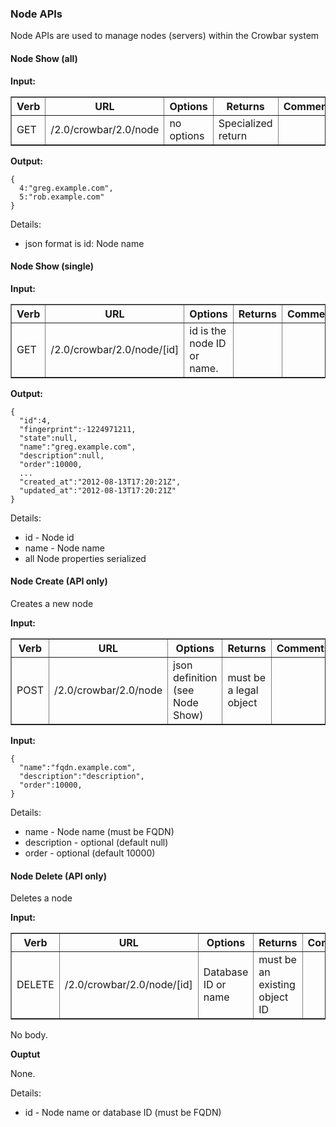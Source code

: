 ### Node APIs

Node APIs are used to manage nodes (servers) within the Crowbar system

#### Node Show (all)

**Input:**



<table border=1>
<tr><th> Verb </th><th> URL </th><th> Options </th><th> Returns </th><th> Comments </th></tr>
<tr><td> GET  </td><td> /2.0/crowbar/2.0/node</td><td> no options </td><td> Specialized return </td></tr>
</table>


**Output:**

    { 
      4:"greg.example.com",
      5:"rob.example.com"
    }

Details:

* json format is id: Node name

#### Node Show (single)

**Input:**



<table border=1>
<tr><th> Verb </th><th> URL </th><th> Options </th><th> Returns </th><th> Comments </th></tr>
<tr><td> GET  </td><td> /2.0/crowbar/2.0/node/[id]</td><td> id is the node ID or name. </td><td>   </td></tr>
</table>


**Output:**

    {
      "id":4,
      "fingerprint":-1224971211,
      "state":null,
      "name":"greg.example.com",
      "description":null,
      "order":10000,
      ...
      "created_at":"2012-08-13T17:20:21Z",
      "updated_at":"2012-08-13T17:20:21Z"
    }

Details:

* id - Node id
* name - Node name
* all Node properties serialized

#### Node Create (API only)

Creates a new node

**Input:**

<table border=1>
<tr><th> Verb </th><th> URL </th><th> Options </th><th> Returns </th><th> Comments </th></tr>
<tr><td> POST  </td><td> /2.0/crowbar/2.0/node </td><td> json definition (see Node Show) </td><td> must be a legal object </td></tr>
</table>

**Input:**

    {
      "name":"fqdn.example.com",
      "description":"description",
      "order":10000,
    }

Details:

* name - Node name (must be FQDN)
* description - optional (default null)
* order - optional (default 10000) 

#### Node Delete (API only)

Deletes a node

**Input:**

<table border=1>
<tr><th> Verb </th><th> URL </th><th> Options </th><th> Returns </th><th> Comments </th></tr>
<tr><td> DELETE  </td><td> /2.0/crowbar/2.0/node/[id] </td><td> Database ID or name </td><td> must be an existing object ID </td></tr>
</table>

No body.

**Ouptut**

None.

Details:

* id - Node name or database ID (must be FQDN)

